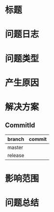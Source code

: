 # 标题

# 问题日志

# 问题类型

# 产生原因

# 解决方案

## CommitId
|branch|commit|
|---|---|
|master|[]()|
|release|[]()|
# 影响范围

# 问题总结